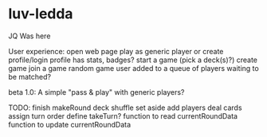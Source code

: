 # luv-ledda

JQ Was here

User experience:
  open web page
    play as generic player or create profile/login
      profile has stats, badges?
    start a game (pick a deck(s)?)
      create game
      join a game
      random game
        user added to a queue of players waiting to be matched?

beta 1.0:
  A simple "pass & play" with generic players?

 TODO:
   finish makeRound
     deck
       shuffle
       set aside
     add players
       deal cards
     assign turn order
   define takeTurn?
   function to read currentRoundData 
   function to update currentRoundData